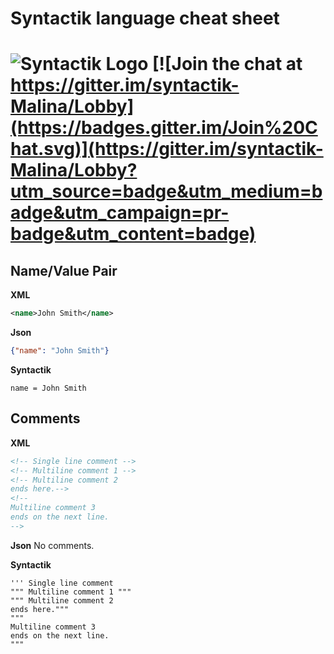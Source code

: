 # Syntactik language cheat sheet
# ![Syntactik Logo](https://www.syntactik.com/img/syntactik_small.png "Syntactik Logo") [![Join the chat at https://gitter.im/syntactik-Malina/Lobby](https://badges.gitter.im/Join%20Chat.svg)](https://gitter.im/syntactik-Malina/Lobby?utm_source=badge&utm_medium=badge&utm_campaign=pr-badge&utm_content=badge)


## Name/Value Pair

**XML**
```xml
<name>John Smith</name>
```
**Json**
```json
{"name": "John Smith"}
```
**Syntactik**
```
name = John Smith
```
## Comments
**XML**
```xml
<!-- Single line comment -->
<!-- Multiline comment 1 -->
<!-- Multiline comment 2
ends here.-->
<!-- 
Multiline comment 3
ends on the next line.
-->
```
**Json**
No comments.

**Syntactik**
```
''' Single line comment
""" Multiline comment 1 """
""" Multiline comment 2
ends here."""
""" 
Multiline comment 3
ends on the next line.
"""
```



